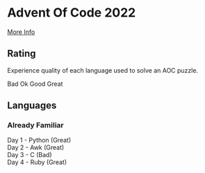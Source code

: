 # Advent Of Code 2022
[More Info](https://adventofcode.com/2022)
## Rating
Experience quality of each language used to solve an AOC puzzle.

Bad Ok Good Great

## Languages
### Already Familiar
Day 1 - Python (Great)  
Day 2 - Awk (Great)  
Day 3 - C (Bad)  
Day 4 - Ruby (Great)  


